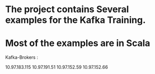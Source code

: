 # The project contains Several examples for the Kafka Training.
# Most of the examples are in Scala 

Kafka-Brokers :

10.97.183.115
10.97.191.51
10.97.152.59
10.97.152.66

